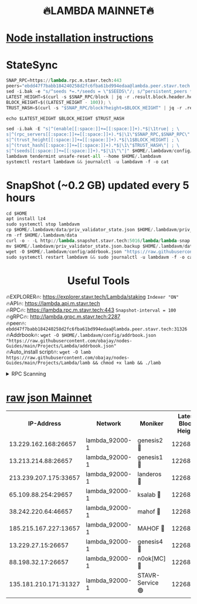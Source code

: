 <h1 align="center"> 🔥LAMBDA MAINNET🔥</h1>


[Node installation instructions](https://github.com/obajay/nodes-Guides/tree/main/Projects/Lambda)
=


# StateSync
```python
SNAP_RPC=https://lambda.rpc.m.stavr.tech:443
peers="ebdd47f7babb184240258d2fc6fba61bd994edaa@lambda.peer.stavr.tech:31326" 
sed -i.bak -e "s/^seeds *=.*/seeds = \"$SEEDS\"/; s/^persistent_peers *=.*/persistent_peers = \"$PEERS\"/" $HOME/.lambdavm/config/config.toml
LATEST_HEIGHT=$(curl -s $SNAP_RPC/block | jq -r .result.block.header.height); \
BLOCK_HEIGHT=$((LATEST_HEIGHT - 100)); \
TRUST_HASH=$(curl -s "$SNAP_RPC/block?height=$BLOCK_HEIGHT" | jq -r .result.block_id.hash)

echo $LATEST_HEIGHT $BLOCK_HEIGHT $TRUST_HASH

sed -i.bak -E "s|^(enable[[:space:]]+=[[:space:]]+).*$|\1true| ; \
s|^(rpc_servers[[:space:]]+=[[:space:]]+).*$|\1\"$SNAP_RPC,$SNAP_RPC\"| ; \
s|^(trust_height[[:space:]]+=[[:space:]]+).*$|\1$BLOCK_HEIGHT| ; \
s|^(trust_hash[[:space:]]+=[[:space:]]+).*$|\1\"$TRUST_HASH\"| ; \
s|^(seeds[[:space:]]+=[[:space:]]+).*$|\1\"\"|" $HOME/.lambdavm/config/config.toml
lambdavm tendermint unsafe-reset-all --home $HOME/.lambdavm
systemctl restart lambdavm && journalctl -u lambdavm -f -o cat

```
# SnapShot (~0.2 GB) updated every 5 hours
```python
cd $HOME
apt install lz4
sudo systemctl stop lambdavm
cp $HOME/.lambdavm/data/priv_validator_state.json $HOME/.lambdavm/priv_validator_state.json.backup
rm -rf $HOME/.lambdavm/data
curl -o - -L http://lambda.snapshot.stavr.tech:5016/lambda/lambda-snap.tar.lz4 | lz4 -c -d - | tar -x -C $HOME/.lambdavm --strip-components 2
mv $HOME/.lambdavm/priv_validator_state.json.backup $HOME/.lambdavm/data/priv_validator_state.json
wget -O $HOME/.lambdavm/config/addrbook.json "https://raw.githubusercontent.com/obajay/nodes-Guides/main/Projects/Lambda/addrbook.json"
sudo systemctl restart lambdavm && sudo journalctl -u lambdavm -f -o cat
```
 <h1 align="center"> Useful Tools</h1>

🔥EXPLORER🔥:      https://explorer.stavr.tech/Lambda/staking	        `Indexer "ON"` \
🔥API🔥: 			 		 https://lambda.api.m.stavr.tech \
🔥RPC🔥:           https://lambda.rpc.m.stavr.tech:443	              `Snapshot-interval = 100` \
🔥gRPC🔥:          http://lambda.grpc.m.stavr.tech:2287 \
🔥peer🔥:					 `ebdd47f7babb184240258d2fc6fba61bd994edaa@lambda.peer.stavr.tech:31326` \
🔥Addrbook🔥:    ```wget -O $HOME/.lambdavm/config/addrbook.json "https://raw.githubusercontent.com/obajay/nodes-Guides/main/Projects/Lambda/addrbook.json"``` \
🔥Auto_install script🔥: ```wget -O lamb https://raw.githubusercontent.com/obajay/nodes-Guides/main/Projects/Lambda/lamb && chmod +x lamb && ./lamb```


<details>
<summary>RPC Scanning</summary>

<h2 align="center"> We scan nodes in real time every 4 hours. And we provide the final result of RPC endpoints.
We cannot influence the operation of these nodes in any way. </h2>


```python
If Voting Power is higher than 0 --> then the Node is a validator of the network and may be subject to attack and be a potential threat to the chain.
```
```python
We marked such validators with a red symbol
```

</details>

[raw json Mainnet](https://rpc-check.lambm.stavr.tech/lambm/rpc-lambm-result.json)
=


<table><tr><th>IP-Address</th><th>Network</th><th>Moniker</th><th>Latest Block Height</th><th>Earliest Block Height</th><th>Catching Up</th><th>Tx Index</th><th>Voting Power</th><th>Scan Time</th></tr><tr><td>13.229.162.168:26657</td><td>lambda_92000-1</td><td>genesis2 🔴</td><td>12268177</td><td>1</td><td>False</td><td>on</td><td>15679450</td><td>2024-03-20T06:22:30.902733194UTC</td></tr><tr><td>13.213.214.88:26657</td><td>lambda_92000-1</td><td>genesis1 🔴</td><td>12268178</td><td>1</td><td>False</td><td>on</td><td>730456</td><td>2024-03-20T06:22:36.170612812UTC</td></tr><tr><td>213.239.207.175:33657</td><td>lambda_92000-1</td><td>landeros 🔴</td><td>12268176</td><td>8136001</td><td>False</td><td>off</td><td>1820401</td><td>2024-03-20T06:22:25.372262809UTC</td></tr><tr><td>65.109.88.254:29657</td><td>lambda_92000-1</td><td>ksalab 🔴</td><td>12268179</td><td>8715001</td><td>False</td><td>on</td><td>510465</td><td>2024-03-20T06:22:41.259948838UTC</td></tr><tr><td>38.242.220.64:46657</td><td>lambda_92000-1</td><td>mahof 🔴</td><td>12268180</td><td>10131001</td><td>False</td><td>off</td><td>770350</td><td>2024-03-20T06:22:43.845456743UTC</td></tr><tr><td>185.215.167.227:13657</td><td>lambda_92000-1</td><td>MAHOF 🔴</td><td>12268177</td><td>10134001</td><td>False</td><td>on</td><td>2051510</td><td>2024-03-20T06:22:34.797753705UTC</td></tr><tr><td>13.229.27.15:26657</td><td>lambda_92000-1</td><td>genesis4 🔴</td><td>12268177</td><td>11043001</td><td>False</td><td>on</td><td>9552156</td><td>2024-03-20T06:22:34.414155104UTC</td></tr><tr><td>88.198.32.17:26657</td><td>lambda_92000-1</td><td>n0ok[MC] 🔴</td><td>12268180</td><td>12168180</td><td>False</td><td>off</td><td>1578630</td><td>2024-03-20T06:22:46.459462276UTC</td></tr><tr><td>135.181.210.171:31327</td><td>lambda_92000-1</td><td>STAVR-Service 🟢</td><td>12268179</td><td>12267001</td><td>False</td><td>on</td><td>0</td><td>2024-03-20T06:22:40.909511694UTC</td></tr></table>
